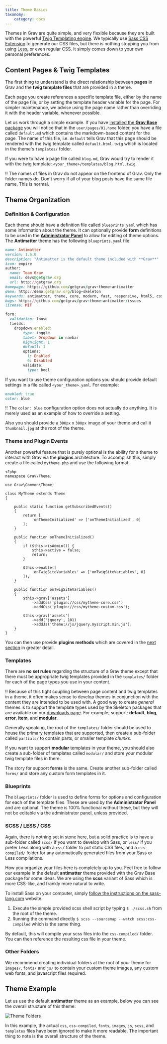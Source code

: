 ```yaml
---
title: Theme Basics
taxonomy:
    category: docs
---
```


Themes in Grav are quite simple, and very flexible because they are built with the powerful [Twig Templating engine](http://twig.sensiolabs.org/). We typically use [Sass CSS Extension](http://sass-lang.com) to generate our CSS files, but there is nothing stopping you from using [Less](http://lesscss.org/), or even regular CSS. It simply comes down to your own personal preferences.

## Content Pages & Twig Templates

The first thing to understand is the direct relationship between **pages** in Grav and the **twig template files** that are provided in a theme.

Each page you create references a specific template file, either by the name of the page file, or by setting the template header variable for the page.  For simpler maintenance, we advise using the page name rather than overriding it with the header variable, whenever possible.

Let us work through a simple example.  If you have [installed the **Grav Base** package](../../basics/installation) you will notice that in the `user/pages/01.home` folder, you have a file called `default.md` which contains the markdown-based content for the page.  The name of this file, i.e. `default` tells Grav that this page should be rendered with the twig template called `default.html.twig` which is located in the theme's `templates/` folder.

If you were to have a page file called `blog.md`, Grav would try to render it with the twig template: `<your_theme>/templates/blog.html.twig`.

!! The names of files in Grav do not appear on the frontend of Grav. Only the folder names do. Don't worry if all of your blog posts have the same file name. This is normal.

## Theme Organization

### Definition & Configuration

Each theme should have a definition file called `blueprints.yaml` which has some information about the theme.  It can optionally provide **form** definitions to be used in the [**Administrator Panel**](../../admin-panel/introduction) to allow for editing of theme options.  The **Antimatter** theme has the following `blueprints.yaml` file:

```ruby
name: Antimatter
version: 1.6.0
description: "Antimatter is the default theme included with **Grav**"
icon: empire
author:
  name: Team Grav
  email: devs@getgrav.org
  url: http://getgrav.org
homepage: https://github.com/getgrav/grav-theme-antimatter
demo: http://demo.getgrav.org/blog-skeleton
keywords: antimatter, theme, core, modern, fast, responsive, html5, css3
bugs: https://github.com/getgrav/grav-theme-antimatter/issues
license: MIT

form:
  validation: loose
  fields:
    dropdown.enabled:
        type: toggle
        label: Dropdown in navbar
        highlight: 1
        default: 1
        options:
          1: Enabled
          0: Disabled
        validate:
          type: bool
```

If you want to use theme configuration options you should provide default settings in a file called `<your_theme>.yaml`.  For example:

```ruby
enabled: true
color: blue
```

!! The `color: blue` configuration option does not actually do anything. It is merely used as an example of how to override a setting.

Also you should provide a `300px` x `300px` image of your theme and call it `thumbnail.jpg` at the root of the theme.

### Theme and Plugin Events

Another powerful feature that is purely optional is the ability for a theme to interact with Grav via the **plugins** architecture.  To accomplish this, simply create a file called `mytheme.php` and use the following format:

	<?php
	namespace Grav\Theme;

	use Grav\Common\Theme;

	class MyTheme extends Theme
	{

        public static function getSubscribedEvents()
        {
            return [
                'onThemeInitialized' => ['onThemeInitialized', 0]
            ];
        }

        public function onThemeInitialized()
        {
            if ($this->isAdmin()) {
                $this->active = false;
                return;
            }

            $this->enable([
                'onTwigSiteVariables' => ['onTwigSiteVariables', 0]
            ]);
        }

        public function onTwigSiteVariables()
        {
            $this->grav['assets']
                ->addCss('plugin://css/mytheme-core.css')
                ->addCss('plugin://css/mytheme-custom.css');

            $this->grav['assets']
                ->add('jquery', 101)
                ->addJs('theme://js/jquery.myscript.min.js');
        }
	}

You can then use provide **plugins methods** which are covered in the [next section](../../plugins) in greater detail.

### Templates

There are **no set rules** regarding the structure of a Grav theme except that there must be appropriate twig templates provided in the `templates/` folder for each of the page types you use in your content.

!! Because of this tight coupling between page content and twig templates in a theme, it often makes sense to develop themes in conjunction with the content they are intended to be used with.  A good way to create _general_ themes is to support the template types used by the Skeleton packages that are available on our [downloads page](http://getgrav.org/downloads). For example, support: **default**, **blog**, **error**, **item**, and **modular**.

Generally speaking, the root of the `templates/` folder should be used to house the primary templates that are supported, then create a sub-folder called `partials/` to contain parts, or smaller template _chunks_.

If you want to support **modular** templates in your theme, you should also create a sub-folder of templates called `modular/` and store your modular twig template files in there.

The story for support **forms** is the same. Create another sub-folder called `forms/` and store any custom form templates in it.

### Blueprints

The `blueprints/` folder is used to define forms for options and configuration for each of the template files. These are used by the **Administrator Panel** and are optional. The theme is 100% functional without these, but they will not be editable via the administrator panel, unless provided.

### SCSS / LESS / CSS

Again, there is nothing set in stone here, but a solid practice is to have a sub-folder called `scss/` if you want to develop with Sass, or `less/` if you prefer Less along with a `css/` folder to put static CSS files, and a `css-compiled/` folder for any automatically generated files from your Sass or Less compilations.

How you organize your files here is completely up to you.  Feel free to follow our example in the default **antimatter** theme provided with the Grav Base package for some ideas.  We are using the **scss** variant of Sass which is more CSS-like, and frankly more natural to write.

To install Sass on your computer, simply [follow the instructions on the sass-lang.com](http://sass-lang.com/install) website.

1. Execute the simple provided scss shell script by typing `$ ./scss.sh` from the root of the theme.
2. Running the command directly `$ scss --sourcemap --watch scss:css-compiled` which is the same thing.

By default, this will compile your scss files into the `css-compiled/` folder.  You can then reference the resulting css file in your theme.

### Other Folders

We recommend creating individual folders at the root of your theme for `images/`, `fonts/` and `js/` to contain your custom theme images, any custom web fonts, and javascript files required.

## Theme Example

Let us use the default **antimatter** theme as an example, below you can see the overall structure of this theme:

![Theme Folders](theme-folders.png)

In this example, the actual `css`, `css-compiled`, `fonts`, `images`, `js`, `scss`, and `templates` files have been ignored to make it more readable.  The important thing to note is the overall structure of the theme.

